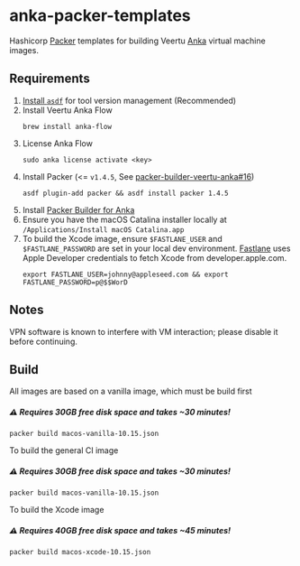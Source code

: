 # anka-packer-templates

Hashicorp [Packer](https://www.packer.io/) templates for building Veertu [Anka](https://veertu.com/technology/) virtual machine images.

## Requirements
1. [Install `asdf`](https://github.com/asdf-vm/asdf) for tool version management (Recommended)
2. Install Veertu Anka Flow
   ```
   brew install anka-flow
   ```
3. License Anka Flow
   ```
   sudo anka license activate <key>
   ```
4. Install Packer (<= `v1.4.5`, See [packer-builder-veertu-anka#16](https://github.com/veertuinc/packer-builder-veertu-anka/issues/16)) 
   ```
   asdf plugin-add packer && asdf install packer 1.4.5
   ```
5. Install [Packer Builder for Anka](https://github.com/veertuinc/packer-builder-veertu-anka)
6. Ensure you have the macOS Catalina installer locally at `/Applications/Install macOS Catalina.app`
7. To build the Xcode image, ensure `$FASTLANE_USER` and `$FASTLANE_PASSWORD` are set in your local dev environment. [Fastlane](https://github.com/fastlane/fastlane) uses Apple Developer credentials to fetch Xcode from developer.apple.com.
   ```
   export FASTLANE_USER=johnny@appleseed.com && export FASTLANE_PASSWORD=p@$$WorD
   ```

## Notes

VPN software is known to interfere with VM interaction; please disable it before continuing.

## Build

All images are based on a vanilla image, which must be build first

##### :warning: Requires 30GB free disk space and takes ~30 minutes!
```
packer build macos-vanilla-10.15.json
```

To build the general CI image

##### :warning: Requires 30GB free disk space and takes ~30 minutes!
```
packer build macos-vanilla-10.15.json
```

To build the Xcode image

##### :warning: Requires 40GB free disk space and takes ~45 minutes!
```
packer build macos-xcode-10.15.json
```
